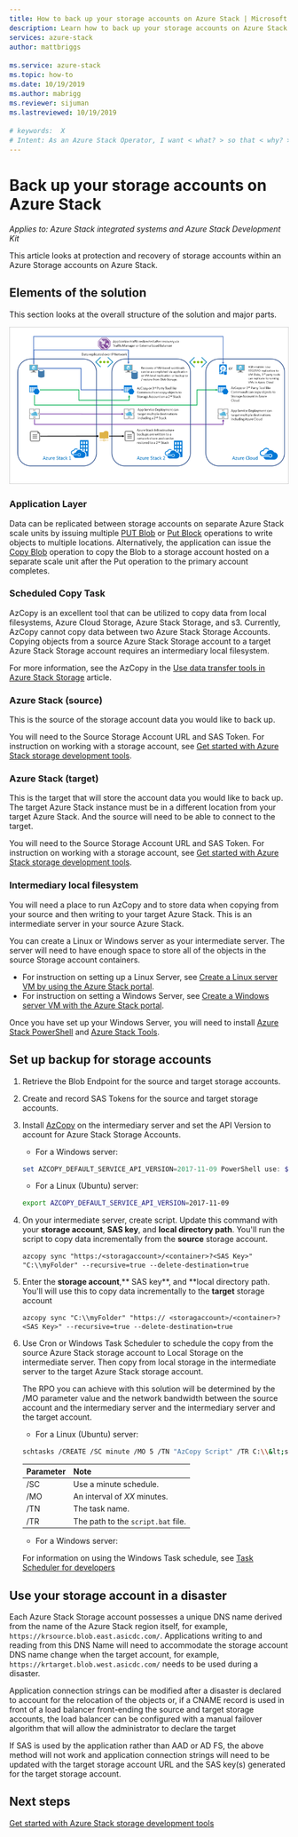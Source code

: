 ```yaml
---
title: How to back up your storage accounts on Azure Stack | Microsoft Docs
description: Learn how to back up your storage accounts on Azure Stack.
services: azure-stack
author: mattbriggs

ms.service: azure-stack
ms.topic: how-to
ms.date: 10/19/2019
ms.author: mabrigg
ms.reviewer: sijuman
ms.lastreviewed: 10/19/2019

# keywords:  X
# Intent: As an Azure Stack Operator, I want < what? > so that < why? >
---
```


# Back up your storage accounts on Azure Stack

*Applies to: Azure Stack integrated systems and Azure Stack Development Kit*

This article looks at protection and recovery of storage accounts within an Azure Storage accounts on Azure Stack.

## Elements of the solution

This section looks at the overall structure of the solution and major parts.

![Azure Stack Storage Backup](./media/azure-stack-network-howto-backup-storage/azure-stack-storage-backup.png)

### Application Layer

Data can be replicated between storage accounts on separate Azure Stack scale units by issuing multiple [PUT Blob](https://docs.microsoft.com/rest/api/storageservices/put-blob) or [Put Block](https://docs.microsoft.com/rest/api/storageservices/put-block) operations to write objects to multiple locations. Alternatively, the application can issue the [Copy Blob](https://docs.microsoft.com/rest/api/storageservices/copy-blob) operation to copy the Blob to a storage account hosted on a separate scale unit after the Put operation to the primary account completes.

### Scheduled Copy Task

AzCopy is an excellent tool that can be utilized to copy data from local filesystems, Azure Cloud Storage, Azure Stack Storage, and s3. Currently, AzCopy cannot copy data between two Azure Stack Storage Accounts. Copying objects from a source Azure Stack Storage account to a target Azure Stack Storage account requires an intermediary local filesystem.

For more information, see the AzCopy in the [Use data transfer tools in Azure Stack Storage](https://docs.microsoft.com/azure-stack/user/azure-stack-storage-transfer?view=azs-1908#azcopy) article.

### Azure Stack (source)

This is the source of the storage account data you would like to back up.

You will need to the Source Storage Account URL and SAS Token. For instruction on working with a storage account, see [Get started with Azure Stack storage development tools](azure-stack-storage-dev.md).

### Azure Stack (target)

This is the target that will store the account data you would like to back up. The target Azure Stack instance must be in a different location from your target Azure Stack. And the source will need to be able to connect to the target.

You will need to the Source Storage Account URL and SAS Token. For instruction on working with a storage account, see [Get started with Azure Stack storage development tools](azure-stack-storage-dev.md).

### Intermediary local filesystem

You will need a place to run AzCopy and to store data when copying from your source and then writing to your target Azure Stack. This is an intermediate server in your source Azure Stack.

You can create a Linux or Windows server as your intermediate server. The server will need to have enough space to store all of the objects in the source Storage account containers.
- For instruction on setting up a Linux Server, see [Create a Linux server VM by using the Azure Stack portal](azure-stack-quick-linux-portal.md).  
- For instruction on setting a Windows Server, see [Create a Windows server VM with the Azure Stack portal](azure-stack-quick-windows-portal.md).  

Once you have set up your Windows Server, you will need to install [Azure Stack PowerShell](https://docs.microsoft.com/azure-stack/operator/azure-stack-powershell-install?toc=https%3A%2F%2Fdocs.microsoft.com%2Fen-us%2Fazure-stack%2Fuser%2FTOC.json&bc=https%3A%2F%2Fdocs.microsoft.com%2Fen-us%2Fazure-stack%2Fbreadcrumb%2Ftoc.json) and [Azure Stack Tools](https://docs.microsoft.com/azure-stack/operator/azure-stack-powershell-download?toc=https%3A%2F%2Fdocs.microsoft.com%2Fen-us%2Fazure-stack%2Fuser%2FTOC.json&bc=https%3A%2F%2Fdocs.microsoft.com%2Fen-us%2Fazure-stack%2Fbreadcrumb%2Ftoc.json&view=azs-1908).

## Set up backup for storage accounts

1. Retrieve the Blob Endpoint for the source and target storage accounts.

2. Create and record SAS Tokens for the source and target storage accounts.

3. Install [AzCopy](https://github.com/Azure/azure-storage-azcopy) on the intermediary server and set the API Version to account for Azure Stack Storage Accounts.

    - For a Windows server:

    ```PowerShell  
    set AZCOPY_DEFAULT_SERVICE_API_VERSION=2017-11-09 PowerShell use: $env:AZCOPY_DEFAULT_SERVICE_API_VERSION="2017-11-09"
    ```

    - For a Linux (Ubuntu) server:

    ```bash  
    export AZCOPY_DEFAULT_SERVICE_API_VERSION=2017-11-09
    ```

4. On your intermediate server, create script. Update this command with your **storage account**, **SAS key**, and **local directory path**. You'll run the script to copy data incrementally from the **source** storage account.

    ```
    azcopy sync "https:/<storagaccount>/<container>?<SAS Key>" "C:\\myFolder" --recursive=true --delete-destination=true
    ```

5.  Enter the **storage account**,** SAS key**, and **local directory path.  You'll will use this to copy data incrementally to the **target** storage account
    
    ```
    azcopy sync "C:\\myFolder" "https:// <storagaccount>/<container>?<SAS Key>" --recursive=true --delete-destination=true
    ```

6.  Use Cron or Windows Task Scheduler to schedule the copy from the source Azure Stack storage account to Local Storage on the intermediate server. Then copy from local storage in the intermediate server to the target Azure Stack storage account.

    The RPO you can achieve with this solution will be determined by the /MO parameter value and the network bandwidth between the source account and the intermediary server and the intermediary server and the target account.

    - For a Linux (Ubuntu) server:

    ```bash  
    schtasks /CREATE /SC minute /MO 5 /TN "AzCopy Script" /TR C:\\&lt;script name>.bat
    ```

    | Parameter | Note | 
    | ---- | ---- |
    | /SC | Use a minute schedule. |
    | /MO | An interval of *XX* minutes. |
    | /TN | The task name. |
    | /TR | The path to the `script.bat` file. |


    - For a Windows server:

    For information on using the Windows Task schedule, see [Task Scheduler for developers](https://docs.microsoft.com/windows/win32/taskschd/task-scheduler-start-page)
    

## Use your storage account in a disaster

Each Azure Stack Storage account possesses a unique DNS name derived from the name of the Azure Stack region itself, for example, `https://krsource.blob.east.asicdc.com/`. Applications writing to and reading from this DNS Name will need to accommodate the storage account DNS name change when the target account, for example, `https://krtarget.blob.west.asicdc.com/` needs to be used during a disaster.

Application connection strings can be modified after a disaster is declared to account for the relocation of the objects or, if a CNAME record is used in front of a load balancer front-ending the source and target storage accounts, the load balancer can be configured with a manual failover algorithm that will allow the administrator to declare the target

If SAS is used by the application rather than AAD or AD FS, the above method will not work and application connection strings will need to be updated with the target storage account URL and the SAS key(s) generated for the target storage account.

## Next steps

[Get started with Azure Stack storage development tools](azure-stack-storage-dev.md)
